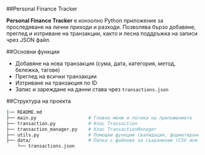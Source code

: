 ##Personal Finance Tracker

**Personal Finance Tracker** е конзолно Python приложение за проследяване на лични приходи и разходи. Позволява бързо добавяне, преглед и изтриване на транзакции, както и лесна поддръжка на записи чрез JSON файл.

##Основни функции

- Добавяне на нова транзакция (сума, дата, категория, метод, бележка, тагове)
- Преглед на всички транзакции
- Изтриване на транзакция по ID
- Запис и зареждане на данни става чрез `transactions.json`

##Структура на проекта

```sh
|── README.md
├── main.py                   # Главно меню и логика на приложението
├── transaction.py            # Клас Transaction
├── transaction_manager.py    # Клас TransactionManager
├── utils.py                  # Помощни функции (валидация, форматиране)
├── data/                     # Папка с файлове за съхранение (CSV или JSON)
    └── transactions.json
```